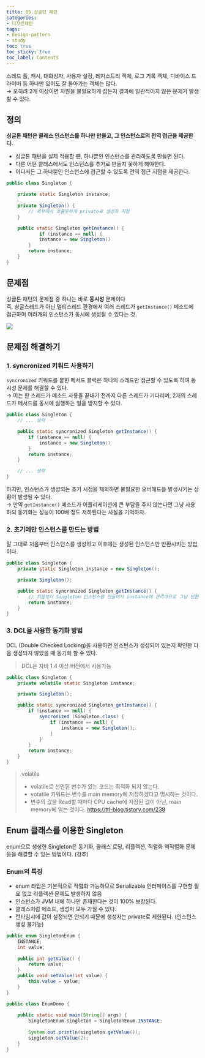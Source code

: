 ```yaml
---
title: 05.싱글턴 패턴
categories:
- 디자인패턴
tags:
- design-pattern
- study
toc: true
toc_sticky: true
toc_label: Contents
---
```


스레드 풀, 캐시, 대화상자, 사용자 설정, 레지스트리 객체, 로그 기록 객체, 디바이스 드라이버 등 하나만 있어도 잘 돌아가는 객체는 많다.  
→ 오히려 2개 이상이면 자원을 불필요하게 잡든지 결과에 일관적이지 않은 문제가 발생할 수 있다.

## 정의
**싱글톤 패턴은 클래스 인스턴스를 하나만 만들고, 그 인스턴스로의 전역 접근을 제공한다.**
- 싱글톤 패턴을 실제 적용할 떈, 하나뿐인 인스턴스를 관리하도록 만들면 된다.
- 다른 어떤 클래스에서도 인스턴스를 추가로 만들지 못하게 해야한다.
- 어디서든 그 하나뿐인 인스턴스에 접근할 수 있도록 전역 접근 지점을 제공한다.

```java
public class Singleton {

    private static Singleton instance;
    
    private Singleton() {
        // 외부에서 호출못하게 private로 생성자 지정
    }

    public static Singleton getInstance() {
    		if (instance == null) {
			instance = new Singleton()
		}
		return instance;
    }
}
```

## 문제점
싱글톤 패턴의 문제점 중 하나는 바로 **동시성** 문제이다  
즉, 싱글스레드가 아닌 멀티스레드 환경에서 여러 스레드가 `getInstance()` 메소드에 접근하여 여러개의 인스턴스가 동시에 생성될 수 있다는 것.

![](https://i.imgur.com/U7A7STI.png)

## 문제점 해결하기

### 1. syncronized 키워드 사용하기
`syncronized` 키워드를 붙힌 메서드 블럭은 하나의 스레드만 접근할 수 있도록 하여 동시성 문제를 해결할 수 있다.  
→ 이는 한 스레드가 메소드 사용을 끝내기 전까지 다른 스레드가 기다리며, 2개의 스레드가 메서드를 동시에 실행하는 일을 방지할 수 있다.

```java
public class Singleton {
	// ... 생략

	public static syncronized Singleton getInstance() {
		if (instance == null) {
			instance = new Singleton()
		}
		return instance;
	}

	// ... 생략
}
```

하지만, 인스턴스가 생성되는 초기 시점을 제외하면 불필요한 오버헤드를 발생시키는 상황이 발생될 수 있다.  
→ 만약 `getInstance()` 메소드가 어플리케이션에 큰 부담을 주지 않는다면 그냥 사용하되 동기화는 성능이 100배 정도 저하된다는 사실을 기억하자.

### 2. 초기에만 인스턴스를 만드는 방법
말 그대로 처음부터 인스턴스를 생성하고 이후에는 생성된 인스턴스만 반환시키는 방법이다.

```java
public class Singleton {
	private static Singleton instance = new Singleton();

	private Singleton();

	public static syncronized Singleton getInstance() {
		// 처음부터 Singleton 인스턴스를 만들어서 instance에 관리하므로 그냥 반환하면 된다.
		return instance;
	}
}

```

### 3. DCL을 사용한 동기화 방법
DCL (Double Checked Locking)을 사용하면 인스턴스가 생성되어 있는지 확인한 다음 생성되지 않았을 때 동기화 할 수 있다.
> DCL은 자바 1.4 이상 버전에서 사용가능

```java
public class Singleton {
	private volatile static Singleton instance;

	private Singleton();

	public static syncronized Singleton getInstance() {
		if (instance == null) {
			syncronized (Singleton.class) {
				if (instance == null) {
					instance = new Singleton();
				}
			}
		}
		return instance;
	}
}
```

> volatile
> - volatile로 선언된 변수가 있는 코드는 최적화 되지 않는다.
> - votatile 키워드는 변수를 main memory에 저장하겠다고 명시하는 것이다.
> - 변수의 값을 Read할 때마다 CPU cache에 저장된 값이 아닌, main memory에 읽는 것이다.
> https://ttl-blog.tistory.com/238


## Enum 클래스를 이용한 Singleton
enum으로 생성한 Singleton은 동기화, 클래스 로딩, 리플렉션, 직렬화 역직렬화 문제등을 해결할 수 있는 방법이다. (강추)

### Enum의 특징
- enum 타입은 기본적으로 직렬화 가능하므로 Serializable 인터페이스를 구현할 필요 없고 리플렉션 문제도 발생하지 않음
- 인스턴스가 JVM 내에 하나만 존재한다는 것이 100% 보장된다.
- 클래스처럼 메소드, 생성자 모두 가질 수 있다.
- 런타임시에 값이 설정되면 안되기 때문에 생성자는 private로 제한된다. (인스턴스 생성 불가능)

```java
public enum SingletonEnum {
    INSTANCE;
    int value;
    
    public int getValue() {
        return value;
    }
    public void setValue(int value) {
        this.value = value;
    }
}
```

```java
public class EnumDemo {
    
    public static void main(String[] args) {
        SingletonEnum singleton = SingletonEnum.INSTANCE;
        
        System.out.println(singleton.getValue());
        singleton.setValue(2);
    }
}
```